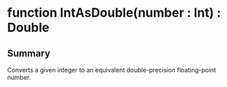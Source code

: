 # function IntAsDouble(number : Int) : Double

## Summary
Converts a given integer to an equivalent double-precision floating-point number.
